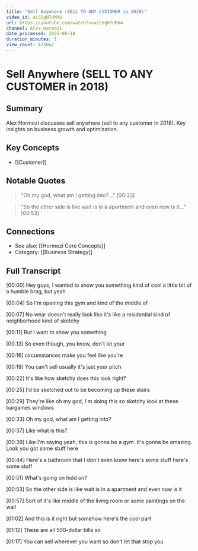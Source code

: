 ```yaml
---
title: "Sell Anywhere (SELL TO ANY CUSTOMER in 2018)"
video_id: aiS5qH7UMX4
url: https://youtube.com/watch?v=aiS5qH7UMX4
channel: Alex Hormozi
date_processed: 2025-08-18
duration_minutes: 1
view_count: 475047
---
```

# Sell Anywhere (SELL TO ANY CUSTOMER in 2018)

## Summary
Alex Hormozi discusses sell anywhere (sell to any customer in 2018). Key insights on business growth and optimization.

## Key Concepts
- [[Customer]]

## Notable Quotes
> "Oh my god, what am I getting into?..." [00:33]

> "So the other side is like wait is in a apartment and even now is it..." [00:53]

## Connections
- See also: [[Hormozi Core Concepts]]
- Category: [[Business Strategy]]

## Full Transcript
[00:00] Hey guys, I wanted to show you something kind of cool a little bit of a humble brag, but yeah

[00:04] So I'm opening this gym and kind of the middle of

[00:07] No wear doesn't really look like it's like a residential kind of neighborhood kind of sketchy

[00:11] But I want to show you something

[00:13] So even though, you know, don't let your

[00:16] circumstances make you feel like you're

[00:19] You can't sell usually it's just your pitch

[00:22] It's like how sketchy does this look right?

[00:25] I'd be sketched out to be becoming up these stairs

[00:29] They're like oh my god, I'm doing this so sketchy look at these bargames windows

[00:33] Oh my god, what am I getting into?

[00:37] Like what is this?

[00:39] Like I'm saying yeah, this is gonna be a gym. It's gonna be amazing. Look you got some stuff here

[00:44] Here's a bathroom that I don't even know here's some stuff here's some stuff

[00:51] What's going on hold on?

[00:53] So the other side is like wait is in a apartment and even now is it

[00:57] Sort of it's like middle of the living room or some paintings on the wall

[01:02] And this is it right but somehow here's the cool part

[01:12] These are all 500-dollar bills so

[01:17] You can sell wherever you want so don't let that stop you

